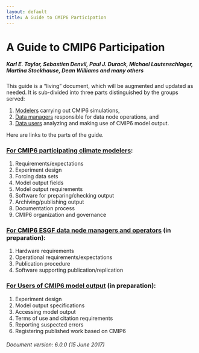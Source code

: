 ```yaml
---
layout: default
title: A Guide to CMIP6 Participation
---
```


# A Guide to CMIP6 Participation
##### Karl E. Taylor, Sebastien Denvil, Paul J. Durack, Michael Lautenschlager, Martina Stockhause, Dean Williams and many others

This guide is a “living” document, which will be augmented and updated as needed. It is sub-divided into three parts distinguished by the groups served:

1. [Modelers][modelers] carrying out CMIP6 simulations,
1. [Data managers][dataManagers] responsible for data node operations, and
1. [Data users][dataUsers] analyzing and making use of CMIP6 model output.

Here are links to the parts of the guide.


### [For CMIP6 participating climate modelers][modelers]:

1. Requirements/expectations
1. Experiment design
1. Forcing data sets
1. Model output fields
1. Model output requirements
1. Software for preparing/checking output
1. Archiving/publishing output
1. Documentation process
1. CMIP6 organization and governance


### [For CMIP6 ESGF data node managers and operators][dataManagers] (in preparation):

1. Hardware requirements
1. Operational requirements/expectations
1. Publication procedure
1. Software supporting publication/replication


### [For Users of CMIP6 model output][dataUsers] (in preparation):

1. Experiment design
1. Model output specifications
1. Accessing model output
1. Terms of use and citation requirements
1. Reporting suspected errors
1. Registering published work based on CMIP6


###### Document version: 6.0.0 (15 June 2017)

[modelers]: modelers.html
[dataManagers]: dataManagers.html
[dataUsers]: dataUsers.html
